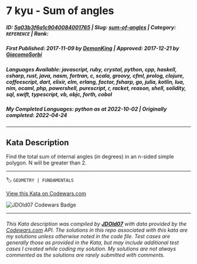 # 7 kyu - Sum of angles

##### **ID**: [5a03b3f6a1c9040084001765](https://www.codewars.com/kata/5a03b3f6a1c9040084001765) | **Slug**: [sum-of-angles](https://www.codewars.com/kata/5a03b3f6a1c9040084001765) | **Category**: `REFERENCE` | **Rank**: <span style="color:white">7 kyu</span>

##### **First Published**: 2017-11-09 ***by*** [DemonKing](https://www.codewars.com/users/DemonKing) | **Approved**: 2017-12-21 ***by*** [GiacomoSorbi](https://www.codewars.com/users/GiacomoSorbi)

##### **Languages Available**: javascript, ruby, crystal, python, cpp, haskell, csharp, rust, java, nasm, fortran, c, scala, groovy, cfml, prolog, clojure, coffeescript, dart, elixir, elm, erlang, factor, fsharp, go, julia, kotlin, lua, nim, ocaml, php, powershell, purescript, r, racket, reason, shell, solidity, sql, swift, typescript, vb, objc, forth, cobol

##### **My Completed Languages**: python ***as at*** 2022-10-02 | **Originally completed**: 2022-04-24

---

## Kata Description


Find the total sum of internal angles (in degrees) in an n-sided simple polygon. N will be greater than 2.

---


🏷 `GEOMETRY | FUNDAMENTALS`


[View this Kata on Codewars.com](https://www.codewars.com/kata/5a03b3f6a1c9040084001765)

![](https://www.codewars.com/users/jdold07/badges/large "JDOld07 Codewars Badge")

---

###### *This Kata description was compiled by [**JDOld07**](https://tpstech.dev) with data provided by the [Codewars.com](https://www.codewars.com) API.  The solutions in this repo associated with this kata are my solutions unless otherwise noted in the code file.  Test cases are generally those as provided in the Kata, but may include additional test cases I created while coding my solution.  My solutions are not always commented as the solutions are rarely submitted with comments.*
